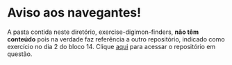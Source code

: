 # Aviso aos navegantes!

A pasta contida neste diretório, exercise-digimon-finders, **não têm conteúdo** pois na verdade faz referência a outro repositório, indicado como exercício no dia 2 do bloco 14. Clique [aqui](https://github.com/leobmend/exercise-digimon-finders) para acessar o repositório em questão.